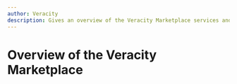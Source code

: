 ```yaml
---
author: Veracity
description: Gives an overview of the Veracity Marketplace services and related components.
---
```


# Overview of the Veracity Marketplace
